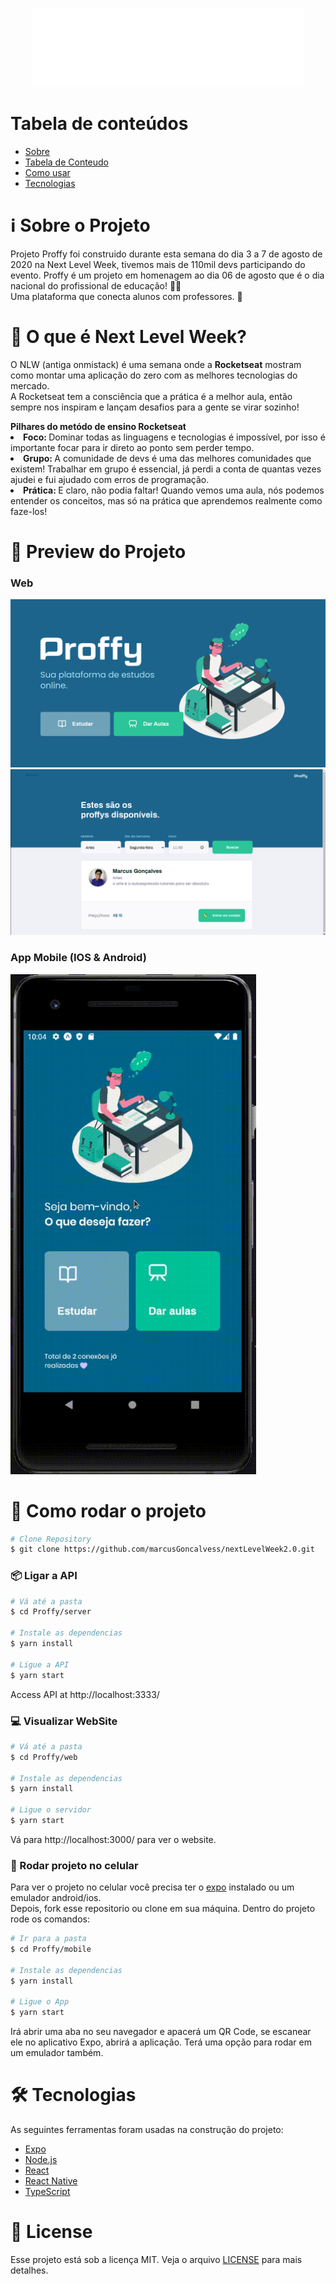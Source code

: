 <p align="center">
  <img src="./github_assets/logo.png" alt="Proffy" />
</p>

Tabela de conteúdos
=================
<!--ts-->
   * [Sobre](#sobre)
   * [Tabela de Conteudo](#tabela-de-conteudo)
   * [Como usar](#como-usar)
   * [Tecnologias](#tecnologias)
<!--te-->

<h1 name="sobre">ℹ Sobre o Projeto</h1>
Projeto Proffy foi construido durante esta semana do dia 3 a 7 de agosto de 2020 na Next Level Week, tivemos mais de 110mil devs participando do evento.
Proffy é um projeto em homenagem ao dia 06 de agosto que é o dia nacional do profissional de educação! 👨‍🏫 <br>
Uma plataforma que conecta alunos com professores. 🎯

# 📣 O que é Next Level Week?

<p> 
 O NLW (antiga onmistack) é uma semana onde a <strong>Rocketseat</strong> mostram como montar uma aplicação do zero com as melhores tecnologias do mercado.
<br>
A Rocketseat tem a consciência que a prática é a melhor aula, então sempre nos inspiram e lançam desafios para a gente se virar sozinho!
</p>
<strong>Pilhares do metódo de ensino Rocketseat</strong><br>
<li><strong>Foco: </strong> Dominar todas as linguagens e tecnologias é impossível, por isso é importante focar para ir direto ao ponto sem perder tempo.</li>
<li><strong>Grupo: </strong> A comunidade de devs é uma das melhores comunidades que existem! Trabalhar em grupo é essencial, já perdi a conta de quantas vezes ajudei e fui ajudado com erros de programação.</li>
<li><strong>Prática: </strong> E claro, não podia faltar! Quando vemos uma aula, nós podemos entender os conceitos, mas só na prática que aprendemos realmente como faze-los! </li>

# :eyes: Preview do Projeto
<h3>Web</h3>
<img src='./github_assets/web-1.png'>
<img src='./github_assets/web-2.png'>
<h3>App Mobile (IOS & Android)</h3>
<img src='./github_assets/mobile-1.gif' height=800>

# :construction_worker: Como rodar o projeto
```bash
# Clone Repository
$ git clone https://github.com/marcusGoncalvess/nextLevelWeek2.0.git
```
### 📦 Ligar a API

```bash
# Vá até a pasta
$ cd Proffy/server

# Instale as dependencias
$ yarn install

# Ligue a API
$ yarn start
```
Access API at http://localhost:3333/

### 💻 Visualizar WebSite

```bash
# Vá até a pasta
$ cd Proffy/web

# Instale as dependencias
$ yarn install

# Ligue o servidor
$ yarn start
```
Vá para http://localhost:3000/ para ver o website.

### 📱 Rodar projeto no celular
Para ver o projeto no celular você precisa ter o [expo](https://play.google.com/store/apps/details?id=host.exp.exponent) instalado ou um emulador android/ios.
<br />
Depois, fork esse repositorio ou clone em sua máquina. Dentro do projeto rode os comandos:

```bash
# Ir para a pasta
$ cd Proffy/mobile

# Instale as dependencias
$ yarn install

# Ligue o App
$ yarn start
```
Irá abrir uma aba no seu navegador e apacerá um QR Code, se escanear ele no aplicativo Expo, abrirá a aplicação. Terá uma opção para rodar em um emulador também.

# 🛠 Tecnologias

As seguintes ferramentas foram usadas na construção do projeto:

- [Expo](https://expo.io/)
- [Node.js](https://nodejs.org/en/)
- [React](https://pt-br.reactjs.org/)
- [React Native](https://reactnative.dev/)
- [TypeScript](https://www.typescriptlang.org/)

# :memo: License

Esse projeto está sob a licença MIT. Veja o arquivo [LICENSE](./LICENSE) para mais detalhes.

